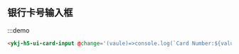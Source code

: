 ## 银行卡号输入框


:::demo
```html
<ykj-h5-ui-card-input @change='(vaule)=>console.log(`Card Number:${value}`)' />
```

